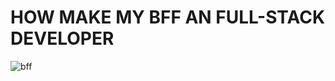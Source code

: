 # HOW MAKE MY BFF AN FULL-STACK DEVELOPER
![bff](https://imgs.search.brave.com/vp1lgMGYeqUhX3erwmn1CMv_MPLKRD7yTv52lM0bTI4/rs:fit:500:0:1:0/g:ce/aHR0cHM6Ly9zdGF0/aWMud2lraWEubm9j/b29raWUubmV0L3Ro/ZS1iZmYvaW1hZ2Vz/L2UvZTYvU2l0ZS1s/b2dvLnBuZy9yZXZp/c2lvbi9sYXRlc3Q_/Y2I9MjAyMzA3MjYx/NjQ0NDc)

